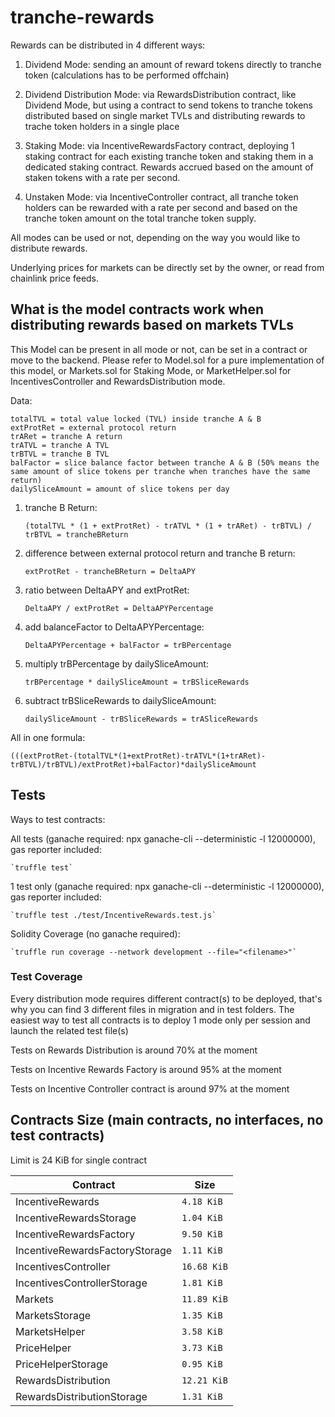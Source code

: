 # tranche-rewards

Rewards can be distributed in 4 different ways:

1. Dividend Mode: sending an amount of reward tokens directly to tranche token (calculations has to be performed offchain)

2. Dividend Distribution Mode: via RewardsDistribution contract, like Dividend Mode, but using a contract to send tokens to tranche tokens distributed based on single market TVLs and distributing rewards to trache token holders in a single place

3. Staking Mode: via IncentiveRewardsFactory contract, deploying 1 staking contract for each existing tranche token and staking them in a dedicated staking contract. Rewards accrued based on the amount of staken tokens with a rate per second.

4. Unstaken Mode: via IncentiveController contract, all tranche token holders can be rewarded with a rate per second and based on the tranche token amount on the total tranche token supply.

All modes can be used or not, depending on the way you would like to distribute rewards.

Underlying prices for markets can be directly set by the owner, or read from chainlink price feeds. 

## What is the model contracts work when distributing rewards based on markets TVLs

This Model can be present in all mode or not, can be set in a contract or move to the backend. Please refer to Model.sol for a pure implementation of this model, or Markets.sol for Staking Mode, or MarketHelper.sol for IncentivesController and RewardsDistribution mode. 

Data: 

    totalTVL = total value locked (TVL) inside tranche A & B
    extProtRet = external protocol return
    trARet = tranche A return
    trATVL = tranche A TVL
    trBTVL = tranche B TVL
    balFactor = slice balance factor between tranche A & B (50% means the same amount of slice tokens per tranche when tranches have the same return) 
    dailySliceAmount = amount of slice tokens per day


1. tranche B Return:

    `(totalTVL * (1 + extProtRet) - trATVL * (1 + trARet) - trBTVL) / trBTVL = trancheBReturn`

2. difference between external protocol return and tranche B return:

    `extProtRet - trancheBReturn = DeltaAPY`

3. ratio between DeltaAPY and extProtRet:

    `DeltaAPY / extProtRet = DeltaAPYPercentage`

4. add balanceFactor to DeltaAPYPercentage:

    `DeltaAPYPercentage + balFactor = trBPercentage`

5. multiply trBPercentage by dailySliceAmount:

    `trBPercentage * dailySliceAmount = trBSliceRewards`

6. subtract trBSliceRewards to dailySliceAmount: 

    `dailySliceAmount - trBSliceRewards = trASliceRewards`

All in one formula:

    (((extProtRet-(totalTVL*(1+extProtRet)-trATVL*(1+trARet)-trBTVL)/trBTVL)/extProtRet)+balFactor)*dailySliceAmount

## Tests

Ways to test contracts:

All tests (ganache required: npx ganache-cli --deterministic -l 12000000), gas reporter included:

    `truffle test`   

1 test only (ganache required: npx ganache-cli --deterministic -l 12000000), gas reporter included:

    `truffle test ./test/IncentiveRewards.test.js`   

Solidity Coverage (no ganache required):

    `truffle run coverage --network development --file="<filename>"`   

### Test Coverage

Every distribution mode requires different contract(s) to be deployed, that's why you can find 3 different files in migration and in test folders. The easiest way to test all contracts is to deploy 1 mode only per session and launch the related test file(s)
    
Tests on Rewards Distribution is around 70% at the moment

Tests on Incentive Rewards Factory is around 95% at the moment

Tests on Incentive Controller contract is around 97% at the moment

## Contracts Size (main contracts, no interfaces, no test contracts)
Limit is 24 KiB for single contract
<table>
    <thead>
      <tr>
        <th>Contract</th>
        <th>Size</th>
      </tr>
    </thead>
    <tbody>
        <tr>
            <td>IncentiveRewards</td>
            <td><code>4.18 KiB</code></td>
        </tr>
        <tr>
            <td>IncentiveRewardsStorage</td>
            <td><code>1.04 KiB</code></td>
        </tr>
        <tr>
            <td>IncentiveRewardsFactory</td>
            <td><code>9.50 KiB</code></td>
        </tr>
        <tr>
            <td>IncentiveRewardsFactoryStorage</td>
            <td><code>1.11 KiB</code></td>
        </tr>
        <tr>
            <td>IncentivesController</td>
            <td><code>16.68 KiB</code></td>
        </tr>
        <tr>
            <td>IncentivesControllerStorage</td>
            <td><code>1.81 KiB</code></td>
        </tr>
        <tr>
            <td>Markets</td>
            <td><code>11.89 KiB</code></td>
        </tr>
        <tr>
            <td>MarketsStorage</td>
            <td><code>1.35 KiB</code></td>
        </tr>
        <tr>
            <td>MarketsHelper</td>
            <td><code>3.58 KiB</code></td>
        </tr>
        <tr>
            <td>PriceHelper</td>
            <td><code>3.73 KiB</code></td>
        </tr>
        <tr>
            <td>PriceHelperStorage</td>
            <td><code>0.95 KiB</code></td>
        </tr>
        <tr>
            <td>RewardsDistribution</td>
            <td><code>12.21 KiB</code></td>
        </tr>
        <tr>
            <td>RewardsDistributionStorage</td>
            <td><code>1.31 KiB</code></td>
        </tr>
    </tbody>
  </table>
